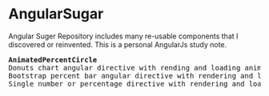 # AngularSugar
Angular Suger Repository includes many re-usable components that I discovered or reinvented. This is a personal AngularJs study note.

<pre>
<strong>AnimatedPercentCircle</strong>
Donuts chart angular directive with rending and loading animation.
Bootstrap percent bar angular directive with rendering and loading animation.
Single number or percentage directive with rendering and loading animation.
</pre>
